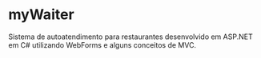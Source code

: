 # myWaiter
Sistema de autoatendimento para restaurantes desenvolvido em ASP.NET em C# utilizando WebForms e alguns conceitos de MVC. 
